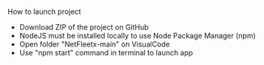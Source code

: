 How to launch project

- Download ZIP of the project on GitHub
- NodeJS must be installed locally to use Node Package Manager (npm)
- Open folder "NetFleetx-main" on VisualCode
- Use "npm start" command in terminal to launch app
